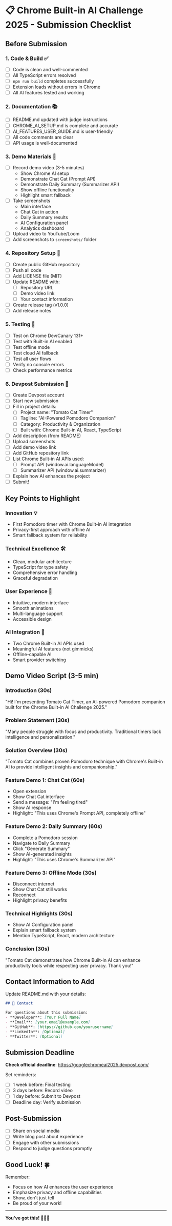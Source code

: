 # 📋 Chrome Built-in AI Challenge 2025 - Submission Checklist

## Before Submission

### 1. Code & Build ✅
- [ ] Code is clean and well-commented
- [ ] All TypeScript errors resolved
- [ ] `npm run build` completes successfully
- [ ] Extension loads without errors in Chrome
- [ ] All AI features tested and working

### 2. Documentation 📚
- [ ] README.md updated with judge instructions
- [ ] CHROME_AI_SETUP.md is complete and accurate
- [ ] AI_FEATURES_USER_GUIDE.md is user-friendly
- [ ] All code comments are clear
- [ ] API usage is well-documented

### 3. Demo Materials 🎥
- [ ] Record demo video (3-5 minutes)
  - Show Chrome AI setup
  - Demonstrate Chat Cat (Prompt API)
  - Demonstrate Daily Summary (Summarizer API)
  - Show offline functionality
  - Highlight smart fallback
- [ ] Take screenshots
  - Main interface
  - Chat Cat in action
  - Daily Summary results
  - AI Configuration panel
  - Analytics dashboard
- [ ] Upload video to YouTube/Loom
- [ ] Add screenshots to `screenshots/` folder

### 4. Repository Setup 🔧
- [ ] Create public GitHub repository
- [ ] Push all code
- [ ] Add LICENSE file (MIT)
- [ ] Update README with:
  - [ ] Repository URL
  - [ ] Demo video link
  - [ ] Your contact information
- [ ] Create release tag (v1.0.0)
- [ ] Add release notes

### 5. Testing 🧪
- [ ] Test on Chrome Dev/Canary 131+
- [ ] Test with Built-in AI enabled
- [ ] Test offline mode
- [ ] Test cloud AI fallback
- [ ] Test all user flows
- [ ] Verify no console errors
- [ ] Check performance metrics

### 6. Devpost Submission 📝
- [ ] Create Devpost account
- [ ] Start new submission
- [ ] Fill in project details:
  - [ ] Project name: "Tomato Cat Timer"
  - [ ] Tagline: "AI-Powered Pomodoro Companion"
  - [ ] Category: Productivity & Organization
  - [ ] Built with: Chrome Built-in AI, React, TypeScript
- [ ] Add description (from README)
- [ ] Upload screenshots
- [ ] Add demo video link
- [ ] Add GitHub repository link
- [ ] List Chrome Built-in AI APIs used:
  - [ ] Prompt API (window.ai.languageModel)
  - [ ] Summarizer API (window.ai.summarizer)
- [ ] Explain how AI enhances the project
- [ ] Submit!

## Key Points to Highlight

### Innovation 💡
- First Pomodoro timer with Chrome Built-in AI integration
- Privacy-first approach with offline AI
- Smart fallback system for reliability

### Technical Excellence 🛠️
- Clean, modular architecture
- TypeScript for type safety
- Comprehensive error handling
- Graceful degradation

### User Experience 🎨
- Intuitive, modern interface
- Smooth animations
- Multi-language support
- Accessible design

### AI Integration 🤖
- Two Chrome Built-in AI APIs used
- Meaningful AI features (not gimmicks)
- Offline-capable AI
- Smart provider switching

## Demo Video Script (3-5 min)

### Introduction (30s)
"Hi! I'm presenting Tomato Cat Timer, an AI-powered Pomodoro companion built for the Chrome Built-in AI Challenge 2025."

### Problem Statement (30s)
"Many people struggle with focus and productivity. Traditional timers lack intelligence and personalization."

### Solution Overview (30s)
"Tomato Cat combines proven Pomodoro technique with Chrome's Built-in AI to provide intelligent insights and companionship."

### Feature Demo 1: Chat Cat (60s)
- Open extension
- Show Chat Cat interface
- Send a message: "I'm feeling tired"
- Show AI response
- Highlight: "This uses Chrome's Prompt API, completely offline"

### Feature Demo 2: Daily Summary (60s)
- Complete a Pomodoro session
- Navigate to Daily Summary
- Click "Generate Summary"
- Show AI-generated insights
- Highlight: "This uses Chrome's Summarizer API"

### Feature Demo 3: Offline Mode (30s)
- Disconnect internet
- Show Chat Cat still works
- Reconnect
- Highlight privacy benefits

### Technical Highlights (30s)
- Show AI Configuration panel
- Explain smart fallback system
- Mention TypeScript, React, modern architecture

### Conclusion (30s)
"Tomato Cat demonstrates how Chrome Built-in AI can enhance productivity tools while respecting user privacy. Thank you!"

## Contact Information to Add

Update README.md with your details:

```markdown
## 📧 Contact

For questions about this submission:
- **Developer**: [Your Full Name]
- **Email**: [your.email@example.com]
- **GitHub**: [https://github.com/yourusername]
- **LinkedIn**: [Optional]
- **Twitter**: [Optional]
```

## Submission Deadline

**Check official deadline**: https://googlechromeai2025.devpost.com/

Set reminders:
- [ ] 1 week before: Final testing
- [ ] 3 days before: Record video
- [ ] 1 day before: Submit to Devpost
- [ ] Deadline day: Verify submission

## Post-Submission

- [ ] Share on social media
- [ ] Write blog post about experience
- [ ] Engage with other submissions
- [ ] Respond to judge questions promptly

## Good Luck! 🍀

Remember:
- Focus on how AI enhances the user experience
- Emphasize privacy and offline capabilities
- Show, don't just tell
- Be proud of your work!

---

**You've got this!** 🍅🐱✨
